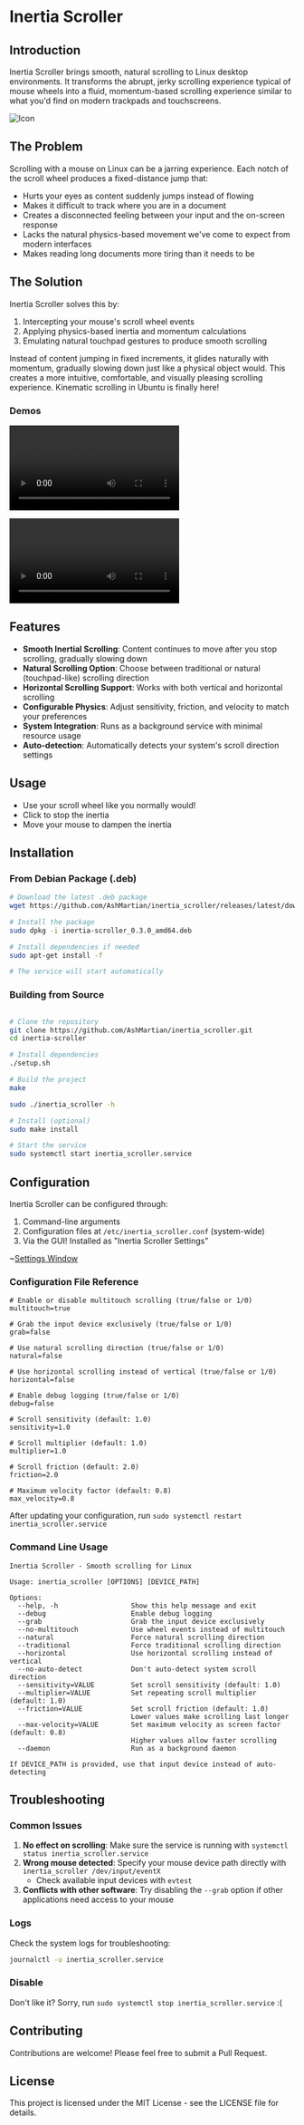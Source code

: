 # Inertia Scroller

## Introduction

Inertia Scroller brings smooth, natural scrolling to Linux desktop environments. It transforms the abrupt, jerky scrolling experience typical of mouse wheels into a fluid, momentum-based scrolling experience similar to what you'd find on modern trackpads and touchscreens.

![Icon](debian/icons/inertia_scroller.png)

## The Problem

Scrolling with a mouse on Linux can be a jarring experience. Each notch of the scroll wheel produces a fixed-distance jump that:

- Hurts your eyes as content suddenly jumps instead of flowing
- Makes it difficult to track where you are in a document
- Creates a disconnected feeling between your input and the on-screen response
- Lacks the natural physics-based movement we've come to expect from modern interfaces
- Makes reading long documents more tiring than it needs to be

## The Solution

Inertia Scroller solves this by:

1. Intercepting your mouse's scroll wheel events
2. Applying physics-based inertia and momentum calculations
3. Emulating natural touchpad gestures to produce smooth scrolling

Instead of content jumping in fixed increments, it glides naturally with momentum, gradually slowing down just like a physical object would. This creates a more intuitive, comfortable, and visually pleasing scrolling experience. Kinematic scrolling in Ubuntu is finally here!

### Demos

<video src="https://github.com/user-attachments/assets/d42a480c-b53e-4cd7-b151-461f03fb3ea0"></video>

<video src="https://github.com/user-attachments/assets/cb221dfb-f96d-47ca-9db2-61940c18c867"></video>

## Features

- **Smooth Inertial Scrolling**: Content continues to move after you stop scrolling, gradually slowing down
- **Natural Scrolling Option**: Choose between traditional or natural (touchpad-like) scrolling direction
- **Horizontal Scrolling Support**: Works with both vertical and horizontal scrolling
- **Configurable Physics**: Adjust sensitivity, friction, and velocity to match your preferences
- **System Integration**: Runs as a background service with minimal resource usage
- **Auto-detection**: Automatically detects your system's scroll direction settings

## Usage

- Use your scroll wheel like you normally would!
- Click to stop the inertia
- Move your mouse to dampen the inertia

## Installation

### From Debian Package (.deb)

```bash
# Download the latest .deb package
wget https://github.com/AshMartian/inertia_scroller/releases/latest/download/inertia-scroller_0.3.0_amd64.deb

# Install the package
sudo dpkg -i inertia-scroller_0.3.0_amd64.deb

# Install dependencies if needed
sudo apt-get install -f

# The service will start automatically
```

### Building from Source

```bash

# Clone the repository
git clone https://github.com/AshMartian/inertia_scroller.git
cd inertia-scroller

# Install dependencies
./setup.sh

# Build the project
make

sudo ./inertia_scroller -h

# Install (optional)
sudo make install

# Start the service
sudo systemctl start inertia_scroller.service
```

## Configuration

Inertia Scroller can be configured through:

1. Command-line arguments
2. Configuration files at `/etc/inertia_scroller.conf` (system-wide)
3. Via the GUI! Installed as "Inertia Scroller Settings"

~[Settings Window](docs/gui-v0.3.0.png)

### Configuration File Reference

```
# Enable or disable multitouch scrolling (true/false or 1/0)
multitouch=true

# Grab the input device exclusively (true/false or 1/0)
grab=false

# Use natural scrolling direction (true/false or 1/0)
natural=false

# Use horizontal scrolling instead of vertical (true/false or 1/0)
horizontal=false

# Enable debug logging (true/false or 1/0)
debug=false

# Scroll sensitivity (default: 1.0)
sensitivity=1.0

# Scroll multiplier (default: 1.0)
multiplier=1.0

# Scroll friction (default: 2.0)
friction=2.0

# Maximum velocity factor (default: 0.8)
max_velocity=0.8
```

After updating your configuration, run `sudo systemctl restart inertia_scroller.service`

### Command Line Usage

```
Inertia Scroller - Smooth scrolling for Linux

Usage: inertia_scroller [OPTIONS] [DEVICE_PATH]

Options:
  --help, -h                  Show this help message and exit
  --debug                     Enable debug logging
  --grab                      Grab the input device exclusively
  --no-multitouch             Use wheel events instead of multitouch
  --natural                   Force natural scrolling direction
  --traditional               Force traditional scrolling direction
  --horizontal                Use horizontal scrolling instead of vertical
  --no-auto-detect            Don't auto-detect system scroll direction
  --sensitivity=VALUE         Set scroll sensitivity (default: 1.0)
  --multiplier=VALUE          Set repeating scroll multiplier (default: 1.0)
  --friction=VALUE            Set scroll friction (default: 1.0)
                              Lower values make scrolling last longer
  --max-velocity=VALUE        Set maximum velocity as screen factor (default: 0.8)
                              Higher values allow faster scrolling
  --daemon                    Run as a background daemon

If DEVICE_PATH is provided, use that input device instead of auto-detecting
```

## Troubleshooting

### Common Issues

1. **No effect on scrolling**: Make sure the service is running with `systemctl status inertia_scroller.service`
2. **Wrong mouse detected**: Specify your mouse device path directly with `inertia_scroller /dev/input/eventX`
   - Check available input devices with `evtest`
3. **Conflicts with other software**: Try disabling the `--grab` option if other applications need access to your mouse

### Logs

Check the system logs for troubleshooting:

```bash
journalctl -u inertia_scroller.service
```

### Disable

Don't like it? Sorry, run `sudo systemctl stop inertia_scroller.service` :(

## Contributing

Contributions are welcome! Please feel free to submit a Pull Request.

## License

This project is licensed under the MIT License - see the LICENSE file for details.

